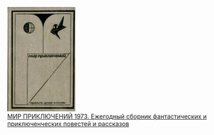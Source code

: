 ![](МИР%20ПРИКЛЮЧЕНИЙ%201973.%20Ежегодный%20сборник%20фантастических%20и%20приключенческих%20повестей%20и%20рассказов.jpg)  
[МИР ПРИКЛЮЧЕНИЙ 1973. Ежегодный сборник фантастических и приключенческих повестей и рассказов](МИР%20ПРИКЛЮЧЕНИЙ%201973.%20Ежегодный%20сборник%20фантастических%20и%20приключенческих%20повестей%20и%20рассказов)
